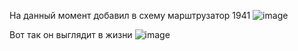 На данный момент добавил в схему марштрузатор 1941
![image](https://github.com/user-attachments/assets/46a1e1b8-74d8-4b41-b00c-c07499e7b388)

Вот так он выглядит в жизни
![image](https://github.com/user-attachments/assets/f744e97f-0da7-4c35-9bd6-0f5d201e30cb)
